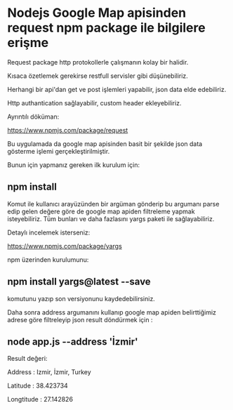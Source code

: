 # Nodejs Google Map apisinden request npm package ile bilgilere erişme

Request package http protokollerle çalışmanın kolay bir halidir. 

Kısaca özetlemek gerekirse restfull servisler gibi düşünebiliriz.

Herhangi bir api'dan get ve post işlemleri yapabilir, json data elde edebiliriz.

Http authantication sağlayabilir, custom header ekleyebiliriz.

Ayrıntılı döküman: 

https://www.npmjs.com/package/request

Bu uygulamada da google map apisinden basit bir şekilde json data gösterme işlemi gerçekleştirilmiştir.

Bunun için yapmanız gereken ilk kurulum için:

## npm install

Komut ile kullanıcı arayüzünden bir argüman gönderip bu argumanı parse edip gelen değere göre de google map apiden filtreleme yapmak isteyebiliriz. Tüm bunları ve daha fazlasını yargs  paketi ile sağlayabiliriz.

Detaylı incelemek isterseniz:

https://www.npmjs.com/package/yargs

npm üzerinden kurulumunu: 

## npm install yargs@latest --save

komutunu yazıp son versiyonunu kaydedebilirsiniz.

Daha sonra address argumanını kullanıp google map apiden belirttiğimiz adrese göre filtreleyip json result döndürmek için :

## node app.js --address 'İzmir'

Result değeri:

Address : Izmir, İzmir, Turkey

Latitude : 38.423734

Longtitude : 27.142826
